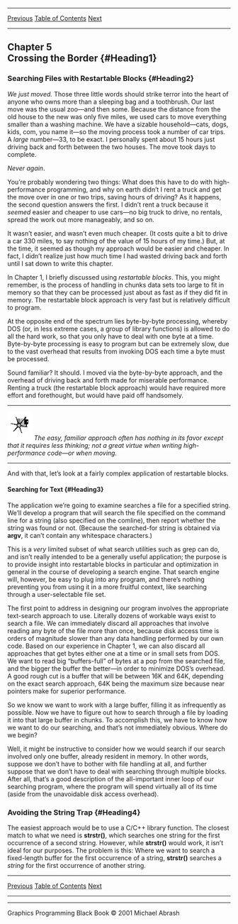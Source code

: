   ------------------------ --------------------------------- --------------------
  [Previous](04-10.html)   [Table of Contents](index.html)   [Next](05-02.html)
  ------------------------ --------------------------------- --------------------

Chapter 5\
 Crossing the Border {#Heading1}
--------------------

### Searching Files with Restartable Blocks {#Heading2}

*We just moved.* Those three little words should strike terror into the
heart of anyone who owns more than a sleeping bag and a toothbrush. Our
last move was the usual zoo—and then some. Because the distance from the
old house to the new was only five miles, we used cars to move
everything smaller than a washing machine. We have a sizable
household—cats, dogs, kids, com, you name it—so the moving process took
a number of car trips. A *large* number—33, to be exact. I personally
spent about 15 hours just driving back and forth between the two houses.
The move took days to complete.

*Never again*.

You’re probably wondering two things: What does this have to do with
high-performance programming, and why on earth didn’t I rent a truck and
get the move over in one or two trips, saving hours of driving? As it
happens, the second question answers the first. I didn’t rent a truck
because it *seemed* easier and cheaper to use cars—no big truck to
drive, no rentals, spread the work out more manageably, and so on.

It wasn’t easier, and wasn’t even much cheaper. (It costs quite a bit to
drive a car 330 miles, to say nothing of the value of 15 hours of my
time.) But, at the time, it seemed as though my approach would be easier
and cheaper. In fact, I didn’t realize just how much time I had wasted
driving back and forth until I sat down to write this chapter.

In Chapter 1, I briefly discussed using *restartable blocks*. This, you
might remember, is the process of handling in chunks data sets too large
to fit in memory so that they can be processed just about as fast as if
they did fit in memory. The restartable block approach is very fast but
is relatively difficult to program.

At the opposite end of the spectrum lies byte-by-byte processing,
whereby DOS (or, in less extreme cases, a group of library functions) is
allowed to do all the hard work, so that you only have to deal with one
byte at a time. Byte-by-byte processing is easy to program but can be
extremely slow, due to the vast overhead that results from invoking DOS
each time a byte must be processed.

Sound familiar? It should. I moved via the byte-by-byte approach, and
the overhead of driving back and forth made for miserable performance.
Renting a truck (the restartable block approach) would have required
more effort and forethought, but would have paid off handsomely.

  ------------------- ---------------------------------------------------------------------------------------------------------------------------------------------------------------------------
  ![](images/i.jpg)   *The easy, familiar approach often has nothing in its favor except that it requires less thinking; not a great virtue when writing high-performance code—or when moving.*
  ------------------- ---------------------------------------------------------------------------------------------------------------------------------------------------------------------------

And with that, let’s look at a fairly complex application of restartable
blocks.

#### Searching for Text {#Heading3}

The application we’re going to examine searches a file for a specified
string. We’ll develop a program that will search the file specified on
the command line for a string (also specified on the comline), then
report whether the string was found or not. (Because the searched-for
string is obtained via **argv**, it can’t contain any whitespace
characters.)

This is a *very* limited subset of what search utilities such as grep
can do, and isn’t really intended to be a generally useful application;
the purpose is to provide insight into restartable blocks in particular
and optimization in general in the course of developing a search engine.
That search engine will, however, be easy to plug into any program, and
there’s nothing preventing you from using it in a more fruitful context,
like searching through a user-selectable file set.

The first point to address in designing our program involves the
appropriate text-search approach to use. Literally dozens of workable
ways exist to search a file. We can immediately discard all approaches
that involve reading any byte of the file more than once, because disk
access time is orders of magnitude slower than any data handling
performed by our own code. Based on our experience in Chapter 1, we can
also discard all approaches that get bytes either one at a time or in
small sets from DOS. We want to read big “buffers-full” of bytes at a
pop from the searched file, and the bigger the buffer the better—in
order to minimize DOS’s overhead. A good rough cut is a buffer that will
be between 16K and 64K, depending on the exact search approach, 64K
being the maximum size because near pointers make for superior
performance.

So we know we want to work with a large buffer, filling it as
infrequently as possible. Now we have to figure out how to search
through a file by loading it into that large buffer in chunks. To
accomplish this, we have to know how we want to do our searching, and
that’s not immediately obvious. Where do we begin?

Well, it might be instructive to consider how we would search if our
search involved only one buffer, already resident in memory. In other
words, suppose we don’t have to bother with file handling at all, and
further suppose that we don’t have to deal with searching through
multiple blocks. After all, that’s a good description of the
all-important inner loop of our searching program, where the program
will spend virtually all of its time (aside from the unavoidable disk
access overhead).

### Avoiding the String Trap {#Heading4}

The easiest approach would be to use a C/C++ library function. The
closest match to what we need is **strstr()**, which searches one string
for the first occurrence of a second string. However, while **strstr()**
would work, it isn’t ideal for our purposes. The problem is this: Where
we want to search a fixed-length buffer for the first occurrence of a
string, **strstr()** searches a *string* for the first occurrence of
another string.

  ------------------------ --------------------------------- --------------------
  [Previous](04-10.html)   [Table of Contents](index.html)   [Next](05-02.html)
  ------------------------ --------------------------------- --------------------

* * * * *

Graphics Programming Black Book © 2001 Michael Abrash
